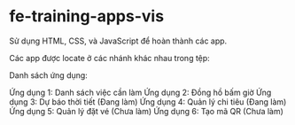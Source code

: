 # fe-training-apps-vis

Sử dụng HTML, CSS, và JavaScript để hoàn thành các app. 

Các app được locate ở các nhánh khác nhau trong tệp: 

Danh sách ứng dụng: 

Ứng dụng 1: Danh sách việc cần làm
Ứng dụng 2: Đồng hồ bấm giờ 
Ứng dụng 3: Dự báo thời tiết (Đang làm)
Ứng dụng 4: Quản lý chi tiêu (Đang làm)
Ứng dụng 5: Quản lý đặt vé (Chưa làm) 
Ứng dụng 6: Tạo mã QR (Chưa làm)